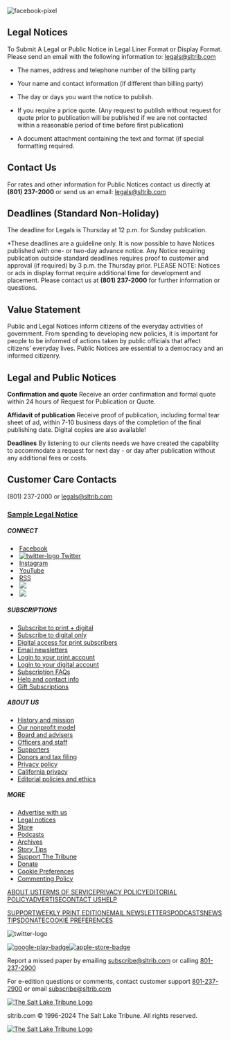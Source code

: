 ![facebook-pixel](https://www.facebook.com/tr?id=1602919493094198&ev=PageView&noscript=1) 

Legal Notices
-------------

To Submit A Legal or Public Notice in Legal Liner Format or Display Format. Please send an email with the following information to: [legals@sltrib.com](mailto:legals@sltrib.com)

* The names, address and telephone number of the billing party
    
* Your name and contact information (if different than billing party)
    
* The day or days you want the notice to publish.
    
* If you require a price quote. (Any request to publish without request for quote prior to publication will be published if we are not contacted within a reasonable period of time before first publication)
    
* A document attachment containing the text and format (if special formatting required.
    

Contact Us
----------

For rates and other information for Public Notices contact us directly at **(801) 237-2000** or send us an email: [legals@sltrib.com](mailto:legals@sltrib.com)

Deadlines (Standard Non-Holiday)
--------------------------------

The deadline for Legals is Thursday at 12 p.m. for Sunday publication.

\*These deadlines are a guideline only. It is now possible to have Notices published with one- or two-day advance notice. Any Notice requiring publication outside standard deadlines requires proof to customer and approval (if required) by 3 p.m. the Thursday prior. PLEASE NOTE: Notices or ads in display format require additional time for development and placement. Please contact us at **(801) 237-2000** for further information or questions.

Value Statement
---------------

Public and Legal Notices inform citizens of the everyday activities of government. From spending to developing new policies, it is important for people to be informed of actions taken by public officials that affect citizens’ everyday lives. Public Notices are essential to a democracy and an informed citizenry.

Legal and Public Notices
------------------------

**Confirmation and quote** Receive an order confirmation and formal quote within 24 hours of Request for Publication or Quote.

**Affidavit of publication** Receive proof of publication, including formal tear sheet of ad, within 7-10 business days of the completion of the final publishing date. Digital copies are also available!

**Deadlines** By listening to our clients needs we have created the capability to accommodate a request for next day - or day after publication without any additional fees or costs.

Customer Care Contacts
----------------------

(801) 237-2000 or [legals@sltrib.com](mailto:legals@sltrib.com)

### [Sample Legal Notice](https://local.sltrib.com/legal-notices/SLTRIB-LEGAL-NOTICES-TEAR-SHEET-1-15.pdf)

##### CONNECT

*  [Facebook](https://www.facebook.com/saltlaketribune/)
*  [![twitter-logo](https://local.sltrib.com/icons/twitter_logos/x-twitter.svg) Twitter](https://twitter.com/sltrib/)
*  [Instagram](https://www.instagram.com/sltrib/)
*  [YouTube](https://www.youtube.com/user/sltrib/)
*  [RSS](https://www.sltrib.com/rss/)
*  [![](https://cloudfront-us-east-1.images.arcpublishing.com/sltrib/resizer/CBSGy2dz1S4ly9AO9Mvvj47MHV4=/arc-anglerfish-arc2-prod-sltrib/public/YGK4MOY7CNFNRMYWMTTPFDOMCI.png)](https://apps.apple.com/ai/app/salt-lake-tribune-eedition/id995297003)
*  [![](https://cloudfront-us-east-1.images.arcpublishing.com/sltrib/resizer/TKxjYtVOqXV48cgkxOzVfjSPc_c=/arc-anglerfish-arc2-prod-sltrib/public/PI6RFGVVV5CYLIXIYBETYQIUYY.png)](https://play.google.com/store/apps/details?id=com.saltlaketribune.android.prod&hl=en_US&gl=US)

##### SUBSCRIPTIONS

* [Subscribe to print + digital](https://sltiservices.navigacloud.com/cmo_slt-c-cmdb-01/subscriber/web/startoffers.html)
* [Subscribe to digital only](https://www.sltrib.com/support/)
* [Digital access for print subscribers](https://www.sltrib.com/activate-digital-subscription/)
* [Email newsletters](https://www.sltrib.com/newsletters/)
* [Login to your print account](https://sltiservices.navigacloud.com/cmo_slt-c-cmdb-01/subscriber/web/startoffers.html)
* [Login to your digital account](https://www.sltrib.com/my-account/)
* [Subscription FAQs](https://www.sltrib.com/digital-subscriptions-faq/)
* [Help and contact info](https://www.sltrib.com/contact-us/)
* [Gift Subscriptions](https://www.sltrib.com/gift-subscription/)

##### ABOUT US

* [History and mission](https://www.sltrib.com/about-us/#our-history/)
* [Our nonprofit model](https://www.sltrib.com/about-us/#nonprofit/)
* [Board and advisers](https://www.sltrib.com/board-and-advisers/)
* [Officers and staff](https://www.sltrib.com/staff/)
* [Supporters](https://www.sltrib.com/supporters/)
* [Donors and tax filing](https://www.sltrib.com/reports/)
* [Privacy policy](https://www.sltrib.com/privacy-policy/)
* [California privacy](https://www.sltrib.com/privacy-policy/#california/)
* [Editorial policies and ethics](https://www.sltrib.com/policies-and-ethics/)

##### MORE

* [Advertise with us](https://www.sltrib.com/advertise-with-us/)
* [Legal notices](https://www.sltrib.com/legal-notices/)
* [Store](https://store.sltrib.com/)
* [Podcasts](https://www.sltrib.com/podcasts/)
* [Archives](https://archive.sltrib.com/)
* [Story Tips](https://www.sltrib.com/tips/)
* [Support The Tribune](https://www.sltrib.com/how-to-support-the-salt-lake-tribune)
* [Donate](https://www.sltrib.com/donate/)
* [Cookie Preferences](#)
* [Commenting Policy](https://www.sltrib.com/commenting-policy/)

[ABOUT US](https://www.sltrib.com/about-us)[TERMS OF SERVICE](https://www.sltrib.com/terms-of-service)[PRIVACY POLICY](https://www.sltrib.com/privacy-policy)[EDITORIAL POLICY](https://www.sltrib.com/policies-and-ethics)[ADVERTISE](https://www.sltrib.com/advertise-with-us)[CONTACT US](https://www.sltrib.com/contact-us)[HELP](https://www.sltrib.com/contact-us)

[SUPPORT](https://www.sltrib.com/support)[WEEKLY PRINT EDITION](https://sltiservices.navigacloud.com/cmo_slt-c-cmdb-01/subscriber/web/startoffers.html)[EMAIL NEWSLETTERS](https://www.sltrib.com/newsletters)[PODCASTS](https://www.sltrib.com/podcasts)[NEWS TIPS](https://www.sltrib.com/tips)[DONATE](https://www.sltrib.com/donate)[COOKIE PREFERENCES](#)

![twitter-logo](https://local.sltrib.com/icons/twitter_logos/t-1.png)

[![google-play-badge](https://cloudfront-us-east-1.images.arcpublishing.com/sltrib/resizer/TKxjYtVOqXV48cgkxOzVfjSPc_c=/arc-anglerfish-arc2-prod-sltrib/public/PI6RFGVVV5CYLIXIYBETYQIUYY.png)](https://play.google.com/store/apps/details?id=com.saltlaketribune.android.prod&hl=en_US&gl=US)[![apple-store-badge](https://cloudfront-us-east-1.images.arcpublishing.com/sltrib/resizer/CBSGy2dz1S4ly9AO9Mvvj47MHV4=/arc-anglerfish-arc2-prod-sltrib/public/YGK4MOY7CNFNRMYWMTTPFDOMCI.png)](https://apps.apple.com/ai/app/salt-lake-tribune-eedition/id995297003)

  

Report a missed paper by emailing [subscribe@sltrib.com](mailto:subscribe@sltrib.com) or calling [801-237-2900](tel:801-237-2900)

For e-edition questions or comments, contact customer support [801-237-2900](tel:801-237-2900) or email [subscribe@sltrib.com](mailto:subscribe@sltrib.com)

[![The Salt Lake Tribune Logo](/pf/resources/svg/sltrib-logo.svg?d=486)](https://www.sltrib.com/)

sltrib.com © 1996-2024 The Salt Lake Tribune. All rights reserved.

[![The Salt Lake Tribune Logo](/pf/resources/svg/Trib_masthead_top_000000.svg?d=486)](https://www.sltrib.com/)
